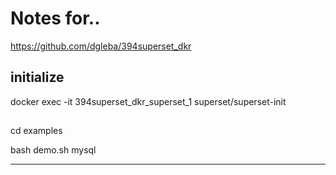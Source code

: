 
# Notes for..

https://github.com/dgleba/394superset_dkr


## initialize 
 
docker exec -it 394superset_dkr_superset_1 superset/superset-init
 
 
##
 
cd examples
 
bash demo.sh mysql



---
 